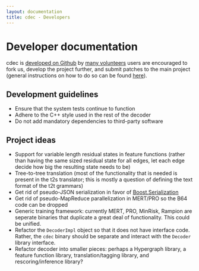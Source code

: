 ```yaml
---
layout: documentation
title: cdec - Developers
---
```

# Developer documentation

cdec is [developed on Github](http://github.com/redpony/cdec) by [many volunteers](contributors.html) users are encouraged to fork us, develop the project further, and submit patches to the main project (general instructions on how to do so can be found [here](http://git-scm.com/book/ch5-2.html#Public-Small-Project)).

## Development guidelines
* Ensure that the system tests continue to function
* Adhere to the C++ style used in the rest of the decoder
* Do not add mandatory dependencies to third-party software

## Project ideas
* Support for variable length residual states in feature functions (rather than having the same sized residual state for all edges, let each edge decide how big the resulting state needs to be)
* Tree-to-tree translation (most of the functionality that is needed is present in the t2s translator; this is mostly a question of defining the text format of the t2t grammars)
* Get rid of pseudo-JSON serialization in favor of [Boost.Serialization](http://www.boost.org/doc/libs/1_56_0/libs/serialization/doc/index.html)
* Get rid of pseudo-MapReduce parallelization in MERT/PRO so the B64 code can be dropped
* Generic training framework: currently MERT, PRO, MinRisk, Rampion are seperate binaries that duplicate a great deal of functionality. This could be unified.
* Refactor the `DecoderImpl` object so that it does not have interface code. Rather, the `cdec` binary should be separate and interact with the `Decoder` library interface.
* Refactor decoder into smaller pieces: perhaps a Hypergraph library, a feature function library, translation/tagging library, and rescoring/inference library?

